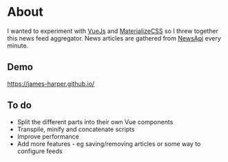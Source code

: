 # About

I wanted to experiment with [VueJs](https://vuejs.org/) and [MaterializeCSS](http://materializecss.com) so I threw together this news feed aggregator. News articles are gathered from [NewsApi](https://newsapi.org/) every minute.

## Demo
https://james-harper.github.io/

## To do
- Split the different parts into their own Vue components
- Transpile, minify and concatenate scripts
- Improve performance
- Add more features - eg saving/removing articles or some way to configure feeds